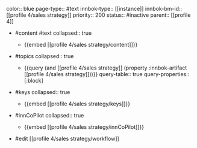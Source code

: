 color:: blue
page-type:: #text
innbok-type:: [[instance]]
innbok-bm-id:: [[profile 4/sales strategy]]
priority:: 200
status:: #inactive
parent:: [[profile 4]]

- #content #text
  collapsed:: true
	- {{embed [[profile 4/sales strategy/content]]}}
- #topics
   collapsed:: true
    - {{query (and [[profile 4/sales strategy]] (property :innbok-artifact [[profile 4/sales strategy]]))}}
      query-table:: true
      query-properties:: [:block]
- #keys
  collapsed:: true
	- {{embed [[profile 4/sales strategy/keys]]}}
- #innCoPilot
   collapsed:: true
	 - {{embed [[profile 4/sales strategy/innCoPilot]]}}

- #edit [[profile 4/sales strategy/workflow]]

